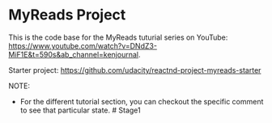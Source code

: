 # MyReads Project

This is the code base for the MyReads tuturial series on YouTube: https://www.youtube.com/watch?v=DNdZ3-MiF1E&t=590s&ab_channel=kenjournal.

Starter project: https://github.com/udacity/reactnd-project-myreads-starter

NOTE:
- For the different tutorial section, you can checkout the specific comment to see that particular state.
#   S t a g e 1  
 